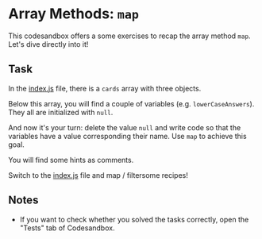 # Array Methods: `map`

This codesandbox offers a some exercises to recap the array method `map`. Let's dive directly into it!

## Task

In the [index.js](index.js) file, there is a `cards` array with three objects.

Below this array, you will find a couple of variables (e.g. `lowerCaseAnswers`). They all are initialized with `null`.

And now it's your turn: delete the value `null` and write code so that the variables have a value corresponding their name. Use `map` to achieve this goal.

You will find some hints as comments.

Switch to the [index.js](index.js) file and map / filtersome recipes!

## Notes

- If you want to check whether you solved the tasks correctly, open the "Tests" tab of Codesandbox.
